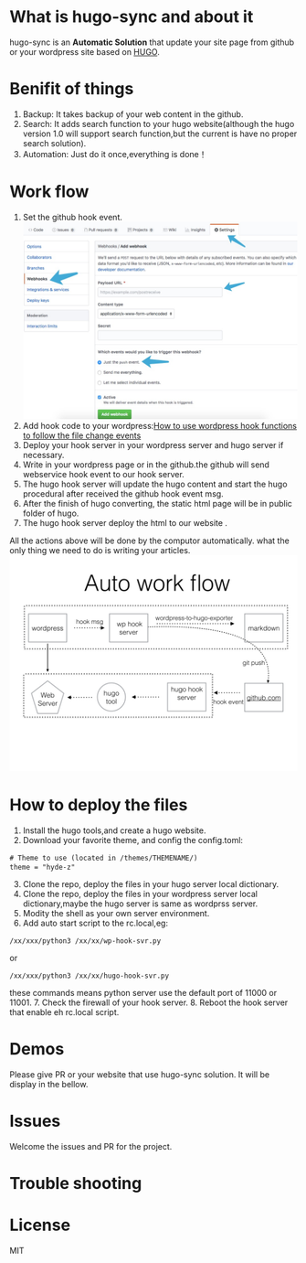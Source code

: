 # What is hugo-sync and about it
hugo-sync is an **Automatic Solution** that update your site page from github or your wordpress site based on [HUGO](https://gohugo.io).

# Benifit of things
1. Backup: It takes backup of your web content in the github.
2. Search: It adds search function to your hugo website(although the hugo version 1.0 will support search function,but the current is have no proper search solution).
3. Automation: Just do it once,everything is done！

# Work flow 
1. Set the github hook event.  
![git hook event](https://raw.githubusercontent.com/hiproz/pub-res/master/git-hook-event.jpg)  
2. Add hook code to your wordpress:[How to use wordpress hook functions to follow the file change events](https://goodmemory.cc/how-to-use-wordpress-hook-functions-to-follow-the-file-change-events/)
3. Deploy your hook server in your wordpress server and hugo server if necessary.
4. Write in your wordpress page or in the github.the github will send webservice hook event to our hook server.  
5. The hugo hook server will update the hugo content and start the hugo procedural after received the github hook event msg.
6. After the finish of hugo converting, the static html page will be in public folder of hugo.  
7. The hugo hook server deploy the html to our website .  

All the actions above will be done by the computor automatically.  what the only thing we need to do is writing your articles.  
![hugo-sync work flow](https://raw.githubusercontent.com/hiproz/pub-res/master/hugo-sync.jpeg)

# How to deploy the files
1. Install the hugo tools,and create a hugo website.  
2. Download your favorite theme, and config the config.toml: 
```
# Theme to use (located in /themes/THEMENAME/)    
theme = "hyde-z"
```
3. Clone the repo, deploy the files in your hugo server local dictionary.  
4. Clone the repo, deploy the files in your wordpress server local dictionary,maybe the hugo server is same as wordprss server.  
5. Modity the shell as your own server environment.  
6. Add auto start script to the rc.local,eg:

```
/xx/xxx/python3 /xx/xx/wp-hook-svr.py
```
or
```
/xx/xxx/python3 /xx/xx/hugo-hook-svr.py
```
these commands means python server use the default port of 11000 or 11001.
7. Check the firewall of your hook server.
8. Reboot the hook server that enable eh rc.local script.

# Demos
Please give PR or your website that use hugo-sync solution. It will be display in the bellow.

# Issues
Welcome the issues and PR for the project.

# Trouble shooting

# License
MIT

